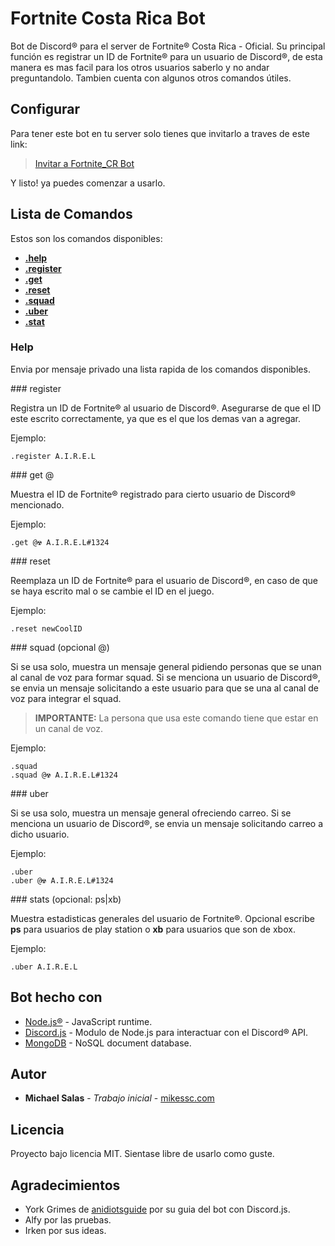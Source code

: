 # Fortnite Costa Rica Bot

Bot de Discord&reg; para el server de Fortnite&reg; Costa Rica - Oficial. Su principal función es registrar un ID de Fortnite&reg; para un usuario de Discord&reg;, de esta manera es mas facil para los otros usuarios saberlo y no andar preguntandolo. Tambien cuenta con algunos otros comandos útiles.

## Configurar

Para tener este bot en tu server solo tienes que invitarlo a traves de este link:

> [Invitar a Fortnite_CR Bot](https://discordapp.com/api/oauth2/authorize?client_id=408290437753995275&permissions=270003265&scope=bot)

Y listo! ya puedes comenzar a usarlo.

## Lista de Comandos

Estos son los comandos disponibles:

- **[.help](#help)**
- **[.register <Fortnite ID>](#register)**
- **[.get](#get)**
- **[.reset](#reset)**
- **[.squad](#squad)**
- **[.uber](#uber)**
- **[.stat](#stats)**

### Help

Envia por mensaje privado una lista rapida de los comandos disponibles.

<a name="register" />
### register <Fortnite ID>

Registra un ID de Fortnite&reg; al usuario de Discord&reg;. Asegurarse de que el ID este escrito correctamente, ya que es el que los demas van a agregar.

Ejemplo:
```
.register A.I.R.E.L
```

<a name="get" />
### get @<Discord user>

Muestra el ID de Fortnite&reg; registrado para cierto usuario de Discord&reg; mencionado.

Ejemplo:
```
.get @☢ A.I.R.E.L#1324 
```

<a name="reset" />
### reset <new Fortnite ID>

Reemplaza un ID de Fortnite&reg; para el usuario de Discord&reg;, en caso de que se haya escrito mal o se cambie el ID en el juego.

Ejemplo:
```
.reset newCoolID
```

<a name="squad" />
### squad (opcional @<Discord user>)

Si se usa solo, muestra un mensaje general pidiendo personas que se unan al canal de voz para formar squad.
Si se menciona un usuario de Discord&reg;, se envia un mensaje solicitando a este usuario para que se una al canal de voz para integrar el squad.

> **IMPORTANTE:** La persona que usa este comando tiene que estar en un canal de voz.

Ejemplo:
```
.squad
.squad @☢ A.I.R.E.L#1324 
```

<a name="uber" />
### uber 

Si se usa solo, muestra un mensaje general ofreciendo carreo.
Si se menciona un usuario de Discord&reg;, se envia un mensaje solicitando carreo a dicho usuario.

Ejemplo:
```
.uber
.uber @☢ A.I.R.E.L#1324 
```

<a name="stats" />
### stats (opcional: ps|xb) <Fortnite ID>

Muestra estadisticas generales del usuario de Fortnite&reg;.
Opcional escribe **ps** para usuarios de play station o **xb** para usuarios que son de xbox. 

Ejemplo:
```
.uber A.I.R.E.L
```

## Bot hecho con

* [Node.js&reg;](https://nodejs.org) - JavaScript runtime.
* [Discord.js](https://discord.js.org) - Modulo de Node.js para interactuar con el Discord&reg; API.
* [MongoDB](https://www.mongodb.com/) - NoSQL document database.

## Autor

* **Michael Salas** - *Trabajo inicial* - [mikessc.com](http://mikessc.com)

## Licencia

Proyecto bajo licencia MIT. Sientase libre de usarlo como guste.

## Agradecimientos

* York Grimes de [anidiotsguide](https://anidiotsguide_old.gitbooks.io/discord-js-bot-guide/content/) por su guia del bot con Discord.js.
* Alfy por las pruebas.
* Irken por sus ideas.
